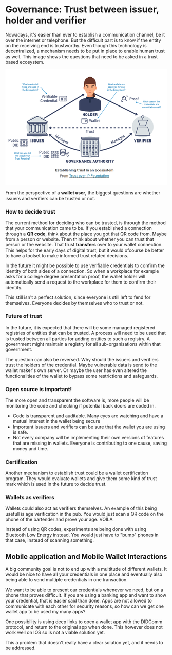# Governance: Trust between issuer, holder and verifier

Nowadays, it's easier than ever to establish a communication channel, be it over the internet or telephone. But the
difficult part is to know if the entity on the receiving end is trustworthy. Even though this technology is 
decentralized, a mechanism needs to be put in place to enable human trust as well. This image shows the questions
that need to be asked in a trust based ecosystem.

![img.png](../assets/images/trust-ecosystem.png)

From the perspective of a **wallet user**, the biggest questions are whether issuers and verifiers can be trusted or not.

### How to decide trust
The current method for deciding who can be trusted, is through the method that your communication came to be. 
If you established a connection through a **QR code**, think about the place you got that QR code from. Maybe from
a person or website. Then think about whether you can trust that person or the website. That trust **transfers** over 
to your wallet connection. This helps for the early days of digital trust, but it would ofcourse be better to 
have a toolset to make informed trust related decisions.

In the future it might be possible to use verifiable credentials to confirm the identity of both sides of a 
connection. So when a workplace for example asks for a college degree presentation proof, the wallet holder will
automatically send a request to the workplace for them to confirm their identity.

This still isn't a perfect solution, since everyone is still left to fend for themselves. Everyone decides 
by themselves who to trust or not.

### Future of trust
In the future, it is expected that there will be some managed registered registries of entities that can be
trusted. A process will need to be used that is trusted between all parties for adding entities to such a 
registry. A government might maintain a registry for all sub-organisations within that government.

The question can also be reversed. Why should the issuers and verifiers trust the holders of the credential.
Maybe vulnerable data is send to the wallet maker's own server. Or maybe the user has even altered the 
functionalities of the wallet to bypass some restrictions and safeguards.

### Open source is important!
The more open and transparent the software is, more people will be monitoring the code and checking if potential
back doors are coded in.
- Code is transparent and auditable. Many eyes are watching and have a mutual interest in the wallet being secure
- Important issuers and verifiers can be sure that the wallet you are using is safe.
- Not every company will be implementing their own versions of features that are missing in wallets. Everyone is contributing
  to one cause, saving money and time.

### Certification
Another mechanism to establish trust could be a wallet certification program. They would evaluate wallets and give them
some kind of trust mark which is used in the future to decide trust.

### Wallets as verifiers
Wallets could also act as verifiers themselves. An example of this being usefull is age verification in the 
pub. You would just scan a QR code on the phone of the bartender and prove your age. VOILA  

Instead of using QR codes, experiments are being done with using Bluetooth Low Energy instead. You would just
have to "bump" phones in that case, instead of scanning something.

## Mobile application and Mobile Wallet Interactions
A big community goal is not to end up with a multitude of different wallets. It would be nice to have all
your credentials in one place and eventually also being able to send multiple credentials in one transaction.

We want to be able to present our credentials whenever we need, but on a phone that proves difficult. If you
are using a banking app and want to show your credential, that is easier said than done. Apps are not allowed
to communicate with each other for security reasons, so how can we get one wallet app to be used my many apps?

One possibility is using deep links to open a wallet app with the DIDComm protocol, and return to the original app
when done. This however does not work well on IOS so is not a viable solution yet.

This a problem that doesn't really have a clear solution yet, and it needs to be addressed.